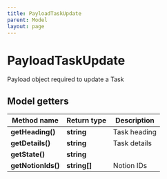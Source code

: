 ```yaml
---
title: PayloadTaskUpdate
parent: Model
layout: page
---
```


# PayloadTaskUpdate

Payload object required to update a Task

## Model getters

Method name | Return type | Description
------------ | ------------- | -------------
**getHeading()** | **string** | Task heading
**getDetails()** | **string** | Task details
**getState()** | **string** | 
**getNotionIds()** | **string[]** | Notion IDs

